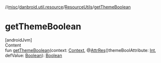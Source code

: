 //[misc](../../index.md)/[danbroid.util.resource](../index.md)/[ResourceUtils](index.md)/[getThemeBoolean](get-theme-boolean.md)



# getThemeBoolean  
[androidJvm]  
Content  
fun [getThemeBoolean](get-theme-boolean.md)(context: [Context](https://developer.android.com/reference/kotlin/android/content/Context.html), @[AttrRes](https://developer.android.com/reference/kotlin/androidx/annotation/AttrRes.html)()themeBoolAttribute: [Int](https://kotlinlang.org/api/latest/jvm/stdlib/kotlin/-int/index.html), defValue: [Boolean](https://kotlinlang.org/api/latest/jvm/stdlib/kotlin/-boolean/index.html)): [Boolean](https://kotlinlang.org/api/latest/jvm/stdlib/kotlin/-boolean/index.html)  



